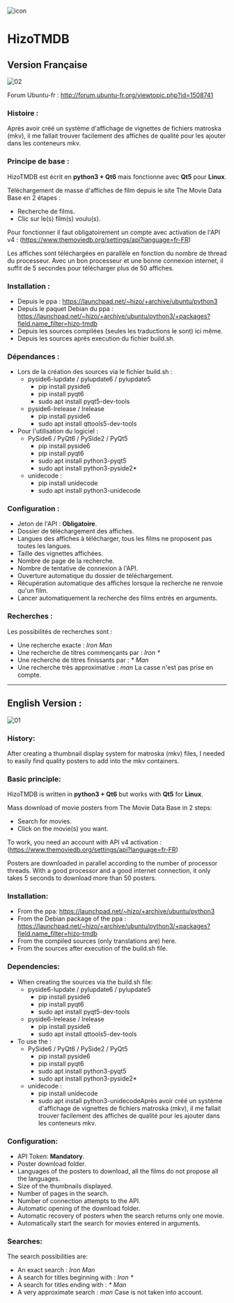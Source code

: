 ![icon](Ressources/qtesseract5.svg)

# HizoTMDB

## Version Française

![02](https://user-images.githubusercontent.com/48289933/138588207-f381af95-e5e2-4ea8-ad11-67b935b52601.png)

Forum Ubuntu-fr : http://forum.ubuntu-fr.org/viewtopic.php?id=1508741

### Histoire :
Après avoir créé un système d'affichage de vignettes de fichiers matroska (mkv), il me fallait trouver facilement des affiches de qualité pour les ajouter dans les conteneurs mkv.

### Principe de base :
HizoTMDB est écrit en **python3 + Qt6** mais fonctionne avec **Qt5** pour **Linux**.

Téléchargement de masse d'affiches de film depuis le site The Movie Data Base en 2 étapes :
 - Recherche de films.
 - Clic sur le(s) film(s) voulu(s).

Pour fonctionner il faut obligatoirement un compte avec activation de l'API v4 : (https://www.themoviedb.org/settings/api?language=fr-FR)

Les affiches sont téléchargées en parallèle en fonction du nombre de thread du processeur.
Avec un bon processeur et une bonne connexion internet, il suffit de 5 secondes pour télécharger plus de 50 affiches.

### Installation :
 - Depuis le ppa : https://launchpad.net/~hizo/+archive/ubuntu/python3
 - Depuis le paquet Debian du ppa : https://launchpad.net/~hizo/+archive/ubuntu/python3/+packages?field.name_filter=hizo-tmdb
 - Depuis les sources compilées (seules les traductions le sont) ici même.
 - Depuis les sources après execution du fichier build.sh.

### Dépendances :
 - Lors de la création des sources via le fichier build.sh :
   - pyside6-lupdate / pylupdate6 / pylupdate5
     - pip install pyside6
     - pip install pyqt6
     - sudo apt install pyqt5-dev-tools
   - pyside6-lrelease / lrelease
     - pip install pyside6
     - sudo apt install qttools5-dev-tools
 - Pour l'utilisation du logiciel :
   - PySide6 / PyQt6 / PySide2 / PyQt5
     - pip install pyside6
     - pip install pyqt6
     - sudo apt install python3-pyqt5
     - sudo apt install python3-pyside2*
   - unidecode : 
     - pip install unidecode
     - sudo apt install python3-unidecode


### Configuration :
 - Jeton de l'API : **Obligatoire**.
 - Dossier de téléchargement des affiches.
 - Langues des affiches à télécharger, tous les films ne proposent pas toutes les langues.
 - Taille des vignettes affichées.
 - Nombre de page de la recherche.
 - Nombre de tentative de connexion à l'API.
 - Ouverture automatique du dossier de téléchargement.
 - Récupération automatique des affiches lorsque la recherche ne renvoie qu'un film.
 - Lancer automatiquement la recherche des films entrés en arguments.

### Recherches :
Les possibilités de recherches sont :
 - Une recherche exacte : _Iron Man_
 - Une recherche de titres commençants par : _Iron *_
 - Une recherche de titres finissants par : _* Man_
 - Une recherche très approximative : _*man*_
La casse n'est pas prise en compte.

*** ***

## English Version :
![01](https://user-images.githubusercontent.com/48289933/138588354-986b4f2a-55fc-4f87-8c37-906515a34e99.png)


### History:
After creating a thumbnail display system for matroska (mkv) files, I needed to easily find quality posters to add into the mkv containers.

### Basic principle:
HizoTMDB is written in **python3 + Qt6** but works with **Qt5** for **Linux**.

Mass download of movie posters from The Movie Data Base in 2 steps:
 - Search for movies.
 - Click on the movie(s) you want.

To work, you need an account with API v4 activation : (https://www.themoviedb.org/settings/api?language=fr-FR)

Posters are downloaded in parallel according to the number of processor threads.
With a good processor and a good internet connection, it only takes 5 seconds to download more than 50 posters.

### Installation:
 - From the ppa: https://launchpad.net/~hizo/+archive/ubuntu/python3
 - From the Debian package of the ppa : https://launchpad.net/~hizo/+archive/ubuntu/python3/+packages?field.name_filter=hizo-tmdb
 - From the compiled sources (only translations are) here.
 - From the sources after execution of the build.sh file.

### Dependencies:
 - When creating the sources via the build.sh file:
   - pyside6-lupdate / pylupdate6 / pylupdate5
     - pip install pyside6
     - pip install pyqt6
     - sudo apt install pyqt5-dev-tools
   - pyside6-lrelease / lrelease
     - pip install pyside6
     - sudo apt install qttools5-dev-tools
 - To use the :
   - PySide6 / PyQt6 / PySide2 / PyQt5
     - pip install pyside6
     - pip install pyqt6
     - sudo apt install python3-pyqt5
     - sudo apt install python3-pyside2*
   - unidecode : 
     - pip install unidecode
     - sudo apt install python3-unidecodeAprès avoir créé un système d'affichage de vignettes de fichiers matroska (mkv), il me fallait trouver facilement des affiches de qualité pour les ajouter dans les conteneurs mkv.

### Configuration:
 - API Token: **Mandatory**.
 - Poster download folder.
 - Languages of the posters to download, all the films do not propose all the languages.
 - Size of the thumbnails displayed.
 - Number of pages in the search.
 - Number of connection attempts to the API.
 - Automatic opening of the download folder.
 - Automatic recovery of posters when the search returns only one movie.
 - Automatically start the search for movies entered in arguments.

### Searches:
The search possibilities are:
 - An exact search : _Iron Man_
 - A search for titles beginning with : _Iron *_
 - A search for titles ending with : _* Man_
 - A very approximate search : _*man*_
Case is not taken into account.

